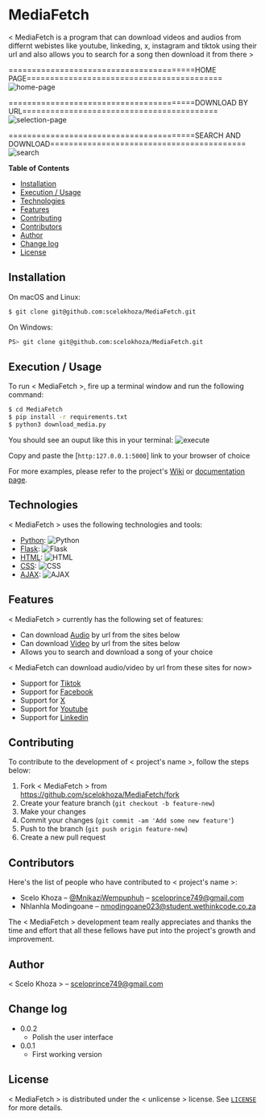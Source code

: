 # MediaFetch

< MediaFetch is a program that can download videos and audios from differnt webistes like youtube, linkeding, x, instagram and tiktok using their url and also allows you to search for a song then download it from there >

========================================HOME PAGE==========================================
![home-page](https://github.com/user-attachments/assets/57da7b39-eda0-4d0e-9404-68897612c8a7)

========================================DOWNLOAD BY URL==========================================
![selection-page](https://github.com/user-attachments/assets/4ca445d1-5d41-4623-966e-51efa8e9a7cb)

========================================SEARCH AND DOWNLOAD==========================================
![search](https://github.com/user-attachments/assets/2992294d-b018-4202-9eba-f75c8cff7d52)







**Table of Contents**

- [Installation](#installation)
- [Execution / Usage](#execution--usage)
- [Technologies](#technologies)
- [Features](#features)
- [Contributing](#contributing)
- [Contributors](#contributors)
- [Author](#author)
- [Change log](#change-log)
- [License](#license)

## Installation

On macOS and Linux:

```sh
$ git clone git@github.com:scelokhoza/MediaFetch.git
```

On Windows:

```sh
PS> git clone git@github.com:scelokhoza/MediaFetch.git
```

## Execution / Usage

To run < MediaFetch >, fire up a terminal window and run the following command:

```sh
$ cd MediaFetch
$ pip install -r requirements.txt
$ python3 download_media.py
```
You should see an ouput like this in your terminal:
![execute](https://github.com/user-attachments/assets/670798a9-cc94-4aab-98a0-1f307e245906)

Copy and paste the [`http:127.0.0.1:5000`] link to your browser of choice



For more examples, please refer to the project's [Wiki](wiki) or [documentation page](docs).

## Technologies

< MediaFetch > uses the following technologies and tools:

- [Python](https://www.python.org/): ![Python](https://img.shields.io/badge/python-3670A0?style=for-the-badge&logo=python&logoColor=ffdd54)
- [Flask](https://flask.palletsprojects.com/en/3.0.x/): ![Flask](https://img.shields.io/badge/Flask-000000?style=for-the-badge&logo=flask&logoColor=white)
- [HTML](https://html.com/): ![HTML](https://img.shields.io/badge/HTML-E34F26?style=for-the-badge&logo=html5&logoColor=white)
- [CSS](https://css-tricks.com/): ![CSS](https://img.shields.io/badge/CSS-1572B6?style=for-the-badge&logo=css3&logoColor=white)
- [AJAX](https://api.jquery.com/jQuery.ajax/): ![AJAX](https://img.shields.io/badge/AJAX-1572B6?style=for-the-badge&logo=ajax&logoColor=white)

## Features

< MediaFetch > currently has the following set of features:

- Can download [Audio]() by url from the sites below
- Can download [Video]() by url from the sites below
- Allows you to search and download a song of your choice

< MediaFetch can download audio/video by url from these sites for now>

- Support for [Tiktok](https://img.shields.io/badge/tiktok-3670A0?style=for-the-badge&logo=tiktok&logoColor=ffdd54)
- Support for [Facebook](https://img.shields.io/badge/facebook-3670A0?style=for-the-badge&logo=facebook&logoColor=ffdd54)
- Support for [X](https://img.shields.io/badge/x-3670A0?style=for-the-badge&logo=x&logoColor=ffdd54)
- Support for [Youtube](https://img.shields.io/badge/youtube-3670A0?style=for-the-badge&logo=youtube&logoColor=ffdd54)
- Support for [Linkedin](https://img.shields.io/badge/linkedin-3670A0?style=for-the-badge&logo=linkedin&logoColor=ffdd54)
  
## Contributing

To contribute to the development of < project's name >, follow the steps below:

1. Fork < MediaFetch > from <https://github.com/scelokhoza/MediaFetch/fork>
2. Create your feature branch (`git checkout -b feature-new`)
3. Make your changes
4. Commit your changes (`git commit -am 'Add some new feature'`)
5. Push to the branch (`git push origin feature-new`)
6. Create a new pull request

## Contributors

Here's the list of people who have contributed to < project's name >:

- Scelo Khoza – [@MnikaziWempuphuh](https://x.com/mnikaziwempuphuh) – sceloprince749@gmail.com
- Nhlanhla Modingoane – nmodingoane023@student.wethinkcode.co.za

The < MediaFetch > development team really appreciates and thanks the time and effort that all these fellows have put into the project's growth and improvement.

## Author

< Scelo Khoza > – sceloprince749@gmail.com

## Change log

- 0.0.2
    - Polish the user interface
- 0.0.1
    * First working version


## License

< MediaFetch > is distributed under the < unlicense > license. See [`LICENSE`](https://unlicense.org) for more details.
